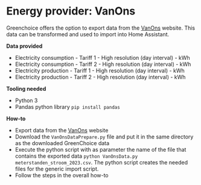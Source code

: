 # Energy provider: VanOns

Greenchoice offers the option to export data from the [VanOns](https://mijn.vanons.org/overview) website. This data can be transformed and used to import into Home Assistant.

**Data provided**
- Electricity consumption - Tariff 1 - High resolution (day interval) - kWh
- Electricity consumption - Tariff 2 - High resolution (day interval) - kWh
- Electricity production - Tariff 1 - High resolution (day interval) - kWh
- Electricity production - Tariff 2 - High resolution (day interval) - kWh

**Tooling needed**
- Python 3
- Pandas python library ```pip install pandas```

**How-to**
- Export data from the [VanOns](https://mijn.vanons.org/overview) website
- Download the ```VanOnsDataPrepare.py``` file and put it in the same directory as the downloaded GreenChoice data
- Execute the python script with as parameter the name of the file that contains the exported data ```python VanOnsData.py meterstanden_stroom_2023.csv```. The python script creates the needed files for the generic import script.
- Follow the steps in the overall how-to
